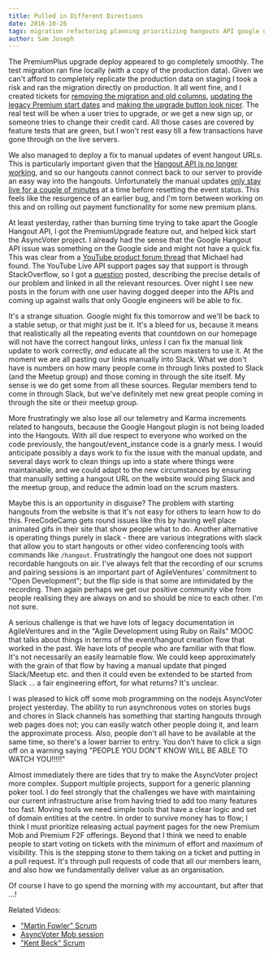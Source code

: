 ```yaml
---
title: Pulled in Different Directions
date: 2016-10-26
tags: migration refactoring planning prioritizing hangouts API google usability
author: Sam Joseph
---
```


The PremiumPlus upgrade deploy appeared to go completely smoothly.  The test migration ran fine locally (with a copy of the production data).  Given we can't afford to completely replicate the production data on staging I took a risk and ran the migration directly on production.  It all went fine, and I created tickets for [removing the migration and old columns](https://github.com/AgileVentures/WebsiteOne/issues/1360), [updating the legacy Premium start dates](https://github.com/AgileVentures/WebsiteOne/issues/1362) and [making the upgrade button look nicer](https://github.com/AgileVentures/WebsiteOne/issues/1361).  The real test will be when a user tries to upgrade, or we get a new sign up, or someone tries to change their credit card.  All those cases are covered by feature tests that are green, but I won't rest easy till a few transactions have gone through on the live servers.

We also managed to deploy a fix to manual updates of event hangout URLs.  This is particularly important given that the [Hangout API is no longer working](https://github.com/AgileVentures/WebsiteOne/issues/1359), and so our hangouts cannot connect back to our server to provide an easy way into the hangouts.  Unfortunately the manual updates [only stay live for a couple of minutes](https://github.com/AgileVentures/WebsiteOne/issues/1358) at a time before resetting the event status.  This feels like the resurgence of an earlier bug, and I'm torn between working on this and on rolling out payment functionality for some new premium plans.  

At least yesterday, rather than burning time trying to take apart the Google Hangout API, I got the PremiumUpgrade feature out, and helped kick start the AsyncVoter project.  I already had the sense that the Google Hangout API issue was something on the Google side and might not have a quick fix.  This was clear from a [YouTube product forum thread](https://productforums.google.com/forum/#!topic/youtube/bww-BpJGAMQ) that Michael had found. The YouTube Live API support pages say that support is through StackOverflow, so I got a [question](http://stackoverflow.com/questions/40233393/start-a-hangout-on-air-button-for-youtube-livestreaming-api) posted, describing the precise details of our problem and linked in all the relevant resources.  Over night I see new posts in the forum with one user having dogged deeper into the APIs and coming up against walls that only Google engineers will be able to fix.

It's a strange situation.  Google might fix this tomorrow and we'll be back to a stable setup, or that might just be it.  It's a bleed for us, because it means that realistically all the repeating events that countdown on our homepage will not have the correct hangout links, *unless* I can fix the manual link update to work correctly, *and* educate all the scrum masters to use it.  At the moment we are all pasting our links manually into Slack.   What we don't have is numbers on how many people come in through links posted to Slack (and the Meetup group) and those coming in through the site itself.  My sense is we do get some from all these sources.  Regular members tend to come in through Slack, but we've definitely met new great people coming in through the site or their  meetup group.

More frustratingly we also lose all our telemetry and Karma increments related to hangouts, because the Google Hangout plugin is not being loaded into the Hangouts.  With all due respect to everyone who worked on the code previously, the hangout/event_instance code is a gnarly mess.  I would anticipate possibly a days work to fix the issue with the manual update, and several days work to clean things up into a state where things were maintainable, and we could adapt to the new circumstances by ensuring that manually setting a hangout URL on the website would ping Slack and the meetup group, and reduce the admin load on the scrum masters.

Maybe this is an opportunity in disguise?   The problem with starting hangouts from the website is that it's not easy for others to learn how to do this.  FreeCodeCamp gets round issues like this by having well place animated gifs in their site that show people what to do.  Another alternative is operating things purely in slack - there are various integrations with slack that allow you to start hangouts or other video conferencing tools with commands like `/hangout`.  Frustratingly the hangout one does not support recordable hangouts on air.  I've always felt that the recording of our scrums and pairing sessions is an important part of AgileVentures' commitment to "Open Development"; but the flip side is that some are intimidated by the recording.  Then again perhaps we get our positive community vibe from people realising they are always on and so should be nice to each other.  I'm not sure.

A serious challenge is that we have lots of legacy documentation in AgileVentures and in the "Agile Development using Ruby on Rails" MOOC that talks about things in terms of the event/hangout creation flow that worked in the past.  We have lots of people who are familiar with that flow.  It's not necessarily an easily learnable flow.  We could keep approximately with the grain of that flow by having a manual update that pinged Slack/Meetup etc. and then it could even be extended to be started from Slack ... a fair engineering effort, for what returns?  It's unclear.

I was pleased to kick off some mob programming on the nodejs AsyncVoter project yesterday.  The ability to run asynchronous votes on stories bugs and chores in Slack channels has something that starting hangouts through web pages does not; you can easily watch other people doing it, and learn the approximate process.  Also, people don't all have to be available at the same time, so there's a lower barrier to entry.  You don't have to click a sign off on a warning saying "PEOPLE YOU DON'T KNOW WILL BE ABLE TO WATCH YOU!!!!!"   

Almost immediately there are tides that try to make the AsyncVoter project more complex.  Support multiple projects, support for a generic planning poker tool.  I do feel strongly that the challenges we have with maintaining our current infrastructure arise from having tried to add too many features too fast.  Moving tools we need simple tools that have a clear logic and set of domain entities at the centre.  In order to survive money has to flow; I think I must prioritize releasing actual payment pages for the new Premium Mob and Premium F2F offerings.  Beyond that I think we need to enable people to start voting on tickets with the minimum of effort and maximum of visibility.  This is the stepping stone to them taking on a ticket and putting in a pull request. It's through pull requests of code that all our members learn, and also how we fundamentally deliver value as an organisation.

Of course I have to go spend the morning with my accountant, but after that ...!

Related Videos:

* ["Martin Fowler" Scrum](https://www.youtube.com/watch?v=oCcWrBHqPfk)
* [AsyncVoter Mob session](https://www.youtube.com/watch?v=iUPcDHE7HUM)
* ["Kent Beck" Scrum](https://www.youtube.com/watch?v=feCOvYV6fN4)





